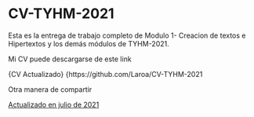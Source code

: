 # CV-TYHM-2021

Esta es la entrega de trabajo completo de Modulo 1- Creacion de textos e Hipertextos y los demás módulos de TYHM-2021.

<p>

Mi CV puede descargarse de este link
<p>
{CV Actualizado} {https://github.com/Laroa/CV-TYHM-2021

Otra manera de compartir
  
  <a Href="https://github.com/Laroa/CV-TYHM-2021"> Actualizado en julio de 2021 </a>
